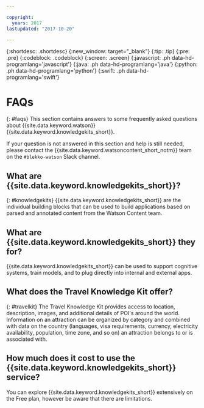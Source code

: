 ```yaml
---

copyright:
  years: 2017
lastupdated: "2017-10-20"

---
```


{:shortdesc: .shortdesc}
{:new_window: target="_blank"}
{:tip: .tip}
{:pre: .pre}
{:codeblock: .codeblock}
{:screen: .screen}
{:javascript: .ph data-hd-programlang='javascript'}
{:java: .ph data-hd-programlang='java'}
{:python: .ph data-hd-programlang='python'}
{:swift: .ph data-hd-programlang='swift'}

# FAQs
{: #faqs}
This section contains answers to some frequently asked questions about {{site.data.keyword.watson}} {{site.data.keyword.knowledgekits_short}}.

If your question is not answered in this section and help is still needed, please contact the {{site.data.keyword.watsoncontent_short_notm}} team on the  `#blekko-watson` Slack channel.


## What are {{site.data.keyword.knowledgekits_short}}?
{: #knowledgekits}
{{site.data.keyword.knowledgekits_short}} are the individual building blocks that can be used to build applications based on parsed and annotated content from the Watson Content team.


## What are {{site.data.keyword.knowledgekits_short}} they for?
{{site.data.keyword.knowledgekits_short}} can be used to support cognitive systems, train models, and to plug directly into internal and external apps.


## What does the Travel Knowledge Kit offer?
{: #travelkit}
The Travel Knowledge Kit provides access to location, description, images, and additional details of POI's around the world. Information on an attraction can be organized by category and combined with data on the country (languages, visa requirements, currency, electricity availability, population, time zone, and so on) an attraction belongs to or is associated with.


## How much does it cost to use the {{site.data.keyword.knowledgekits_short}} service?

You can explore {{site.data.keyword.knowledgekits_short}} extensively on the Free plan, however be aware that there are limitations.

<!-- ## What are the limits on the number of calls for each plan?  -->

<!-- ## How can I update my plan?
To upgrade your plan, complete these steps:

1.  From the {{site.data.keyword.Bluemix_notm}} menu, select **Services** > **Dashboard**.
1.  Select the service instance that you want to upgrade to open it.
1.  Click **Plan** from the navigation pane.
   From here, you can see your current plan and other available plan options, and make changes. -->

<!-- ## How do you secure your service?

## Can I cache data from the APIs offered through {{site.data.keyword.knowledgekits_short}}?

## How do I ask questions and provide feedback?
If you experience issues with the service or getting started instructions, you can get help by searching for information or by asking a question in our [IBM developerWorks Answers forum](https://developer.ibm.com/answers/topics/travel-knowledge-kit/?smartspace=bluemix){:new_window}. 

When you use the forums to ask a question, tag your question so that it is seen by the {{site.data.keyword.Bluemix_notm}} development teams. Include the **bluemix** and **knowledge-kits** tags.
 -->


<!-- For detailed guidance on what to include on this page, see [FAQs guidance](/docs/developing/content-kit/faq.html). You can also check out some examples here: [FAQS](/docs/developing/Access-Management/iamfaq.html#faqs) and [Standard account FAQs](/docs/pricing/account_faq.html#stdaccountfaq). -->
